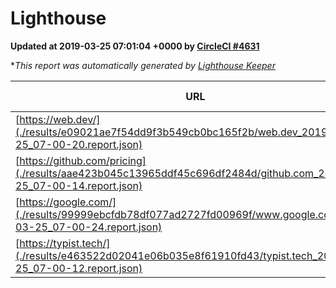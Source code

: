 
# Lighthouse

**Updated at 2019-03-25 07:01:04 +0000 by [CircleCI #4631](https://circleci.com/gh/ItinerisLtd/lighthouse-keeper-example/4631)**

**This report was automatically generated by [Lighthouse Keeper](https://github.com/itinerisltd/lighthouse-keeper)*

| URL | Performance | Accessibility | Best Practices | SEO | PWA | Updated At |
| --- | --- | --- | --- | --- | --- | --- |
| [https://web.dev/](./results/e09021ae7f54dd9f3b549cb0bc165f2b/web.dev_2019-03-25_07-00-20.report.json) | 0.8 | 0.93 | 1 | 0.96 | 1 | 2019-03-25T07:00:20.272Z |
| [https://github.com/pricing](./results/aae423b045c13965ddf45c696df2484d/github.com_2019-03-25_07-00-14.report.json) | 0.87 | 0.89 | 0.93 | 0.9 | 0.58 | 2019-03-25T07:00:14.647Z |
| [https://google.com/](./results/99999ebcfdb78df077ad2727fd00969f/www.google.com_2019-03-25_07-00-24.report.json) | 0.94 | 0.71 | 0.93 | 0.82 | 0.58 | 2019-03-25T07:00:24.094Z |
| [https://typist.tech/](./results/e463522d02041e06b035e8f61910fd43/typist.tech_2019-03-25_07-00-12.report.json) | 1 |  |  |  |  | 2019-03-25T07:00:12.515Z |
